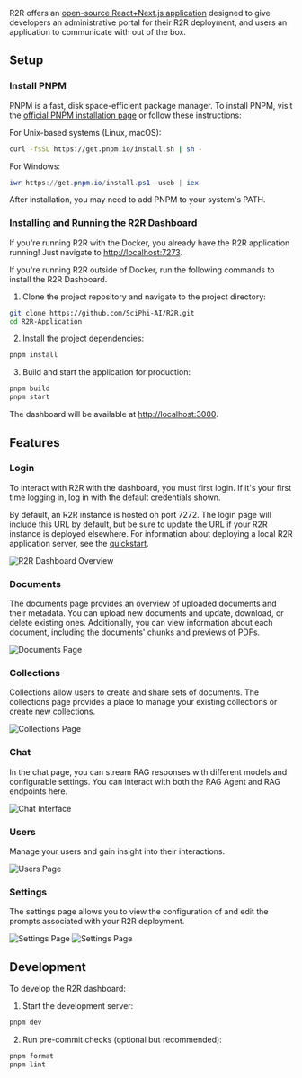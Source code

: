 R2R offers an [open-source React+Next.js application](https://github.com/SciPhi-AI/R2R-Application) designed to give developers an administrative portal for their R2R deployment, and users an application to communicate with out of the box.

## Setup

### Install PNPM

PNPM is a fast, disk space-efficient package manager. To install PNPM, visit the [official PNPM installation page](https://pnpm.io/installation) or follow these instructions:

<AccordionGroup>

<Accordion icon="terminal" title="PNPM Installation">
For Unix-based systems (Linux, macOS):

```zsh
curl -fsSL https://get.pnpm.io/install.sh | sh -
```

For Windows:

```powershell
iwr https://get.pnpm.io/install.ps1 -useb | iex
```

After installation, you may need to add PNPM to your system's PATH.
</Accordion>

</AccordionGroup>

### Installing and Running the R2R Dashboard

If you're running R2R with the Docker, you already have the R2R application running! Just navigate to [http://localhost:7273](http://localhost:7273).

If you're running R2R outside of Docker, run the following commands to install the R2R Dashboard.

1. Clone the project repository and navigate to the project directory:

```zsh
git clone https://github.com/SciPhi-AI/R2R.git
cd R2R-Application
```

2. Install the project dependencies:

```zsh
pnpm install
```

3. Build and start the application for production:

```zsh
pnpm build
pnpm start
```

The dashboard will be available at [http://localhost:3000](http://localhost:3000).

## Features

### Login

To interact with R2R with the dashboard, you must first login. If it's your first time logging in, log in with the default credentials shown.

By default, an R2R instance is hosted on port 7272. The login page will include this URL by default, but be sure to update the URL if your R2R instance is deployed elsewhere. For information about deploying a local R2R application server, see the [quickstart](/documentation/quickstart).

![R2R Dashboard Overview](./images/application/login.png)


### Documents

The documents page provides an overview of uploaded documents and their metadata. You can upload new documents and update, download, or delete existing ones. Additionally, you can view information about each document, including the documents' chunks and previews of PDFs.

![Documents Page](./images/application/oss_dashboard_documents.png)

### Collections

Collections allow users to create and share sets of documents. The collections page provides a place to manage your existing collections or create new collections.

![Collections Page](./images/application/oss_collections_page.png)

### Chat

In the chat page, you can stream RAG responses with different models and configurable settings. You can interact with both the RAG Agent and RAG endpoints here.

![Chat Interface](./images/application/chat.png)

### Users

Manage your users and gain insight into their interactions.

![Users Page](./images/application/users.png)

### Settings

The settings page allows you to view the configuration of and edit the prompts associated with your R2R deployment.

![Settings Page](./images/application/settings_config.png)
![Settings Page](./images/application/settings_prompts.png)

## Development

To develop the R2R dashboard:

1. Start the development server:

```zsh
pnpm dev
```

2. Run pre-commit checks (optional but recommended):

```zsh
pnpm format
pnpm lint
```
